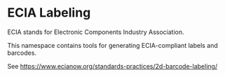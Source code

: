 # ECIA Labeling

ECIA stands for Electronic Components Industry Association.

This namespace contains tools for generating ECIA-compliant labels and barcodes.

See https://www.ecianow.org/standards-practices/2d-barcode-labeling/
